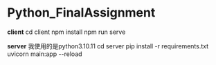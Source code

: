 # Python_FinalAssignment
 
**client**
cd client
npm install
npm run serve

**server**
我使用的是python3.10.11
cd server
pip install -r requirements.txt
uvicorn main:app --reload
